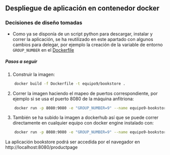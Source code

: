 ## Despliegue de aplicación en contenedor docker

### Decisiones de diseño tomadas
* Como ya se disponía de un script python para descargar, instalar y correr la aplicación, se ha reutilizado en este apartado con algunos cambios para delegar, por ejemplo la creación de la variable de entorno `GROUP_NUMBER` en el [Dockerfile](./Dockerfile)

##### Pasos a seguir

1. Construir la imagen:

```bash
    docker build -f Dockerfile -t equipo9/bookstore .
```

2. Correr la imagen haciendo el mapeo de puertos correspondiente, por ejemplo si se usa el puerto 8080 de la máquina anfitriona:


```bash
    docker run -p 8080:9080 -e "GROUP_NUMBER=9" --name equipo9-bookstore equipo9/bookstore
```

3. También se ha subido la imagen a dockerhub así que se puede correr directamente en cualquier equipo con docker engine instalado con:

```bash
    docker run -p 8080:9080 -e "GROUP_NUMBER=9" --name equipo9-bookstore arcones/bookstore:9
```

La aplicación bookstore podrá ser accedida por el navegador en http://localhost:8080/productpage